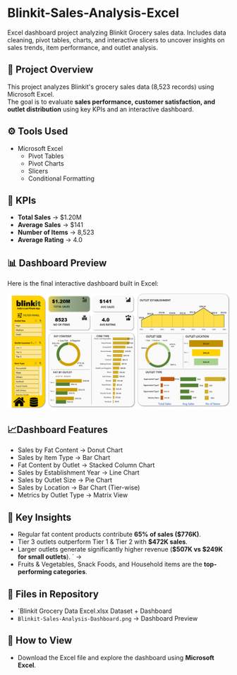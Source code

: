 # Blinkit-Sales-Analysis-Excel
Excel dashboard project analyzing Blinkit Grocery sales data. Includes data cleaning, pivot tables, charts, and interactive slicers to uncover insights on sales trends, item performance, and outlet analysis.

## 📌 Project Overview
This project analyzes Blinkit's grocery sales data (8,523 records) using Microsoft Excel.  
The goal is to evaluate **sales performance, customer satisfaction, and outlet distribution** using key KPIs and an interactive dashboard.

## ⚙️ Tools Used
- Microsoft Excel
  - Pivot Tables
  - Pivot Charts
  - Slicers
  - Conditional Formatting

## 🔑 KPIs
- **Total Sales** → $1.20M  
- **Average Sales** → $141  
- **Number of Items** → 8,523  
- **Average Rating** → 4.0  

## 📊 Dashboard Preview
Here is the final interactive dashboard built in Excel:

![Blinkit Dashboard](Blinkit-Sales-Analysis-Dashboard.png)

## 📈Dashboard Features
- Sales by Fat Content → Donut Chart  
- Sales by Item Type → Bar Chart  
- Fat Content by Outlet → Stacked Column Chart  
- Sales by Establishment Year → Line Chart  
- Sales by Outlet Size → Pie Chart  
- Sales by Location → Bar Chart (Tier-wise)  
- Metrics by Outlet Type → Matrix View  

## 🚀 Key Insights
- Regular fat content products contribute **65% of sales ($776K)**.  
- Tier 3 outlets outperform Tier 1 & Tier 2 with **$472K sales**.  
- Larger outlets generate significantly higher revenue (**$507K vs $249K for small outlets**).  ` →
- Fruits & Vegetables, Snack Foods, and Household items are the **top-performing categories**.  

## 📂 Files in Repository
- `Blinkit Grocery Data Excel.xlsx Dataset + Dashboard  
- `Blinkit-Sales-Analysis-Dashboard.png` → Dashboard Preview  

## 🔗 How to View
- Download the Excel file and explore the dashboard using **Microsoft Excel**.
